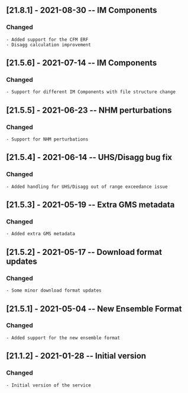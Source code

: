 ## [21.8.1] - 2021-08-30 -- IM Components
### Changed
    - Added support for the CFM ERF
    - Disagg calculation improvement

## [21.5.6] - 2021-07-14 -- IM Components
### Changed
    - Support for different IM Components with file structure change

## [21.5.5] - 2021-06-23 -- NHM perturbations
### Changed
    - Support for NHM perturbations 

## [21.5.4] - 2021-06-14 -- UHS/Disagg bug fix
### Changed
    - Added handling for UHS/Disagg out of range exceedance issue

## [21.5.3] - 2021-05-19 -- Extra GMS metadata
### Changed
    - Added extra GMS metadata

## [21.5.2] - 2021-05-17 -- Download format updates 
### Changed
    - Some minor download format updates

## [21.5.1] - 2021-05-04 -- New Ensemble Format
### Changed
    - Added support for the new ensemble format

## [21.1.2] - 2021-01-28 -- Initial version
### Changed
    - Initial version of the service


